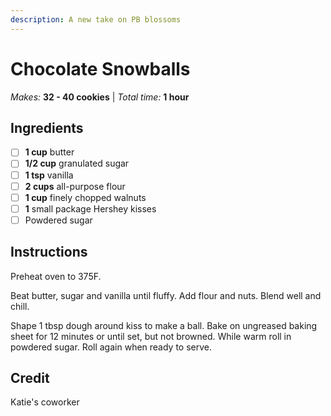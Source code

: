 ```yaml
---
description: A new take on PB blossoms 
---
```


# Chocolate Snowballs 

_Makes:_ **32 - 40 cookies** | _Total time:_ **1 hour**

## Ingredients

* [ ] **1 cup** butter
* [ ] **1/2 cup** granulated sugar
* [ ] **1 tsp** vanilla 
* [ ] **2 cups** all-purpose flour
* [ ] **1 cup** finely chopped walnuts 
* [ ] **1** small package Hershey kisses
* [ ] Powdered sugar 

## Instructions

Preheat oven to 375F.

Beat butter, sugar and vanilla until fluffy. Add flour and nuts. Blend well and chill.

Shape 1 tbsp dough around kiss to make a ball. Bake on ungreased baking sheet for 12 minutes or until set, but not browned. While warm roll in powdered sugar. Roll again when ready to serve.

## Credit

Katie's coworker
